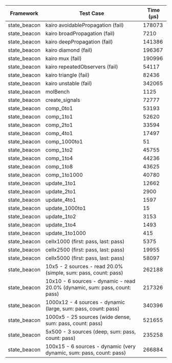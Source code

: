 | Framework | Test Case | Time (μs) |
| --- | --- | --- |
| state_beacon | kairo avoidablePropagation (fail) | 178073 |
| state_beacon | kairo broadPropagation (fail) | 7210 |
| state_beacon | kairo deepPropagation (fail) | 141386 |
| state_beacon | kairo diamond (fail) | 196367 |
| state_beacon | kairo mux (fail) | 190996 |
| state_beacon | kairo repeatedObservers (fail) | 54117 |
| state_beacon | kairo triangle (fail) | 82436 |
| state_beacon | kairo unstable (fail) | 342065 |
| state_beacon | molBench | 1125 |
| state_beacon | create_signals | 72777 |
| state_beacon | comp_0to1 | 53193 |
| state_beacon | comp_1to1 | 52620 |
| state_beacon | comp_2to1 | 33594 |
| state_beacon | comp_4to1 | 17497 |
| state_beacon | comp_1000to1 | 51 |
| state_beacon | comp_1to2 | 45755 |
| state_beacon | comp_1to4 | 44236 |
| state_beacon | comp_1to8 | 43625 |
| state_beacon | comp_1to1000 | 40780 |
| state_beacon | update_1to1 | 12662 |
| state_beacon | update_2to1 | 2900 |
| state_beacon | update_4to1 | 1597 |
| state_beacon | update_1000to1 | 15 |
| state_beacon | update_1to2 | 3153 |
| state_beacon | update_1to4 | 1493 |
| state_beacon | update_1to1000 | 415 |
| state_beacon | cellx1000 (first: pass, last: pass) | 5375 |
| state_beacon | cellx2500 (first: pass, last: pass) | 19955 |
| state_beacon | cellx5000 (first: pass, last: pass) | 58097 |
| state_beacon | 10x5 - 2 sources - read 20.0% (simple, sum: pass, count: pass) | 262188 |
| state_beacon | 10x10 - 6 sources - dynamic - read 20.0% (dynamic, sum: pass, count: pass) | 217326 |
| state_beacon | 1000x12 - 4 sources - dynamic (large, sum: pass, count: pass) | 340396 |
| state_beacon | 1000x5 - 25 sources (wide dense, sum: pass, count: pass) | 521655 |
| state_beacon | 5x500 - 3 sources (deep, sum: pass, count: pass) | 235258 |
| state_beacon | 100x15 - 6 sources - dynamic (very dynamic, sum: pass, count: pass) | 266884 |

